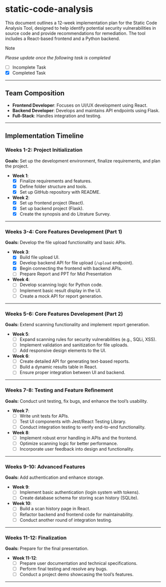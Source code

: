 # static-code-analysis

This document outlines a 12-week implementation plan for the Static Code Analysis Tool, designed to help identify potential security vulnerabilities in source code and provide recommendations for remediation. The tool includes a React-based frontend and a Python backend.

>[!NOTE]
>*Please update once the following task is completed*
>- [ ] Incomplete Task
>- [x] Completed Task

---

## Team Composition
- **Frontend Developer**: Focuses on UI/UX development using React.
- **Backend Developer**: Develops and maintains API endpoints using Flask.
- **Full-Stack**: Handles integration and testing.

---

## Implementation Timeline

### **Weeks 1-2: Project Initialization**
**Goals:** Set up the development environment, finalize requirements, and plan the project.

- **Week 1**:
  - [x] Finalize requirements and features.
  - [x] Define folder structure and tools.
  - [x] Set up GitHub repository with README.

- **Week 2**:
  - [x] Set up frontend project (React).
  - [x] Set up backend project (Flask).
  - [x] Create the synopsis and do Litrature Survey.

---

### **Weeks 3-4: Core Features Development (Part 1)**
**Goals:** Develop the file upload functionality and basic APIs.

- **Week 3**:
  - [x] Build file upload UI.
  - [x] Develop backend API for file upload (`/upload` endpoint).
  - [x] Begin connecting the frontend with backend APIs.
  - [ ] Prepare Report and PPT for Mid Presentation

- **Week 4**:
  - [ ] Develop scanning logic for Python code.
  - [ ] Implement basic result display in the UI.
  - [ ] Create a mock API for report generation.

---

### **Weeks 5-6: Core Features Development (Part 2)**
**Goals:** Extend scanning functionality and implement report generation.

- **Week 5**:
  - [ ] Expand scanning rules for security vulnerabilities (e.g., SQLi, XSS).
  - [ ] Implement validation and sanitization for file uploads.
  - [ ] Add responsive design elements to the UI.

- **Week 6**:
  - [ ] Create detailed API for generating text-based reports.
  - [ ] Build a dynamic results table in React.
  - [ ] Ensure proper integration between UI and backend.

---

### **Weeks 7-8: Testing and Feature Refinement**
**Goals:** Conduct unit testing, fix bugs, and enhance the tool’s usability.

- **Week 7**:
  - [ ] Write unit tests for APIs.
  - [ ] Test UI components with Jest/React Testing Library.
  - [ ] Conduct integration testing to verify end-to-end functionality.

- **Week 8**:
  - [ ] Implement robust error handling in APIs and the frontend.
  - [ ] Optimize scanning logic for better performance.
  - [ ] Incorporate user feedback into design and functionality.

---

### **Weeks 9-10: Advanced Features**
**Goals:** Add authentication and enhance storage.

- **Week 9**:
  - [ ] Implement basic authentication (login system with tokens).
  - [ ] Create database schema for storing scan history (SQLite).

- **Week 10**:
  - [ ] Build a scan history page in React.
  - [ ] Refactor backend and frontend code for maintainability.
  - [ ] Conduct another round of integration testing.

---

### **Weeks 11-12: Finalization**
**Goals:** Prepare for the final presentation.

- **Week 11-12**:
  - [ ] Prepare user documentation and technical specifications.
  - [ ] Perform final testing and resolve any bugs.
  - [ ] Conduct a project demo showcasing the tool’s features.

---
